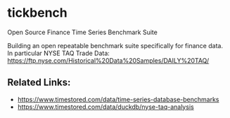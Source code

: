 # tickbench
Open Source Finance Time Series Benchmark Suite

Building an open repeatable benchmark suite specifically for finance data.
In particular NYSE TAQ Trade Data:
https://ftp.nyse.com/Historical%20Data%20Samples/DAILY%20TAQ/


## Related Links:

 - https://www.timestored.com/data/time-series-database-benchmarks
 - https://www.timestored.com/data/duckdb/nyse-taq-analysis

 
